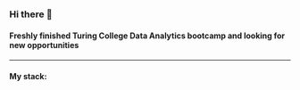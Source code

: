 ### Hi there 👋

#### Freshly finished Turing College Data Analytics bootcamp and looking for new opportunities

____________________________________________________________
#### My stack:

